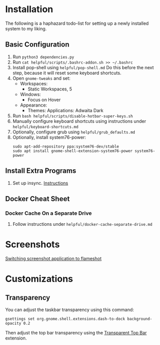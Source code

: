 # Installation

The following is a haphazard todo-list for setting up a newly installed system to my liking. 

## Basic Configuration
1) Run `python3 dependencies.py`
1) Run `cat helpful/scripts/.bashrc-addon.sh >> ~/.bashrc`
1) Install pop-shell using `helpful/pop-shell.md` Do this before the next step, because it will reset some keyboard shortcuts.
1) Open `gnome-tweaks` and set:
    - Workspaces:
        - Static Workspaces, 5
    - Windows:
        - Focus on Hover
    - Appearance: 
        - Themes: Applications: Adwaita Dark
1) Run `bash helpful/scripts/disable-hotbar-super-keys.sh`
1) Manually configure keyboard shortcuts using instructions under `helpful/keyboard-shortcuts.md`
1) Optionally, configure grub using `helpful/grub_defaults.md`
1) Optionally, install system76-power:
   ```shell
   sudo apt-add-repository ppa:system76-dev/stable
   sudo apt install gnome-shell-extension-system76-power system76-power
   ```
## Install Extra Programs

1) Set up insync. [Instructions](https://www.insynchq.com/downloads)


## Docker Cheat Sheet
### Docker Cache On a Separate Drive
1) Follow instructions under `helpful/docker-cache-separate-drive.md`

# Screenshots
[Switching screenshot application to flameshot](https://askubuntu.com/questions/1036473/ubuntu-18-how-to-change-screenshot-application-to-flameshot)

# Customizations

## Transparency
You can adjust the taskbar transparency using this command:

```
gsettings set org.gnome.shell.extensions.dash-to-dock background-opacity 0.2
```

Then adjust the top bar transparency using the [Transparent Top Bar](https://extensions.gnome.org/extension/1708/transparent-top-bar/) extension.

